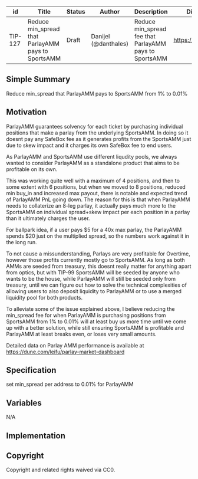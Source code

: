 | id | Title | Status | Author | Description | Discussions to | Created |
| ----------- | ----------- | ----------- | ----------- | ----------- | ----------- | ----------- |
| TIP-127 | Reduce min_spread that ParlayAMM pays to SportsAMM | Draft | Danijel (@danthales) | Reduce min_spread fee that ParlayAMM pays to SportsAMM | https://discord.gg/thales | 2023-2-17

## Simple Summary

Reduce min_spread that ParlayAMM pays to SportsAMM from 1% to 0.01%

## Motivation

ParlayAMM guarantees solvency for each ticket by purchasing individual positions that make a parlay from the underlying SportsAMM. In doing so it doesnt pay any SafeBox fee as it generates profits from the SportsAMM just due to skew impact and it charges its own SafeBox fee to end users. 

As ParlayAMM and SportsAMM use different liqudity pools, we always wanted to consider ParlayAMM as a standalone product that aims to be profitable on its own.  

This was working quite well with a maximum of 4 positions, and then to some extent with 6 positions, but when we moved to 8 positions, reduced min buy_in and increased max payout, there is notable and expected trend of ParlayAMM PnL going down. 
The reason for this is that when ParlayAMM needs to collaterize an 8-leg parlay, it actually pays much more to the SportsAMM on individual spread+skew impact per each position in a parlay than it ultimately charges the user.  

For ballpark idea, if a user pays $5 for a 40x max parlay, the ParlayAMM spends $20 just on the multiplied spread, so the numbers work against it in the long run.  

To not cause a missunderstanding, Parlays are very profitable for Overtime, however those profits currently mostly go to SportsAMM. As long as both AMMs are seeded from treasury, this doesnt really matter for anything apart from optics, but with TIP-99 SportsAMM will be seeded by anyone who wants to be the house, while ParlayAMM will still be seeded only from treasury, until we can figure out how to solve the technical complexities of allowing users to also deposit liquidity to ParlayAMM or to use a merged liquidity pool for both products.  

To alleviate some of the issue explained above, I believe reducing the min_spread fee for when ParlayAMM is purchasing positions from SportsAMM from 1% to 0.01% will at least buy us more time until we come up with a better solution, while still ensuring SportsAMM is profitable and ParlayAMM at least breaks even, or loses very small amounts.
 
Detailed data on Parlay AMM performance is available at https://dune.com/leifu/parlay-market-dashboard

## Specification

set min_spread per address to 0.01% for ParlayAMM

## Variables

N/A

## Implementation


## Copyright
Copyright and related rights waived via CC0. 

